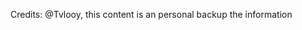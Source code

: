 
Credits: @Tvlooy, this content is an personal backup the information
<script src="https://gist.github.com/tvlooy/fd6bc5a77bc03f4d419f395dfcf4f038.js"></script>

